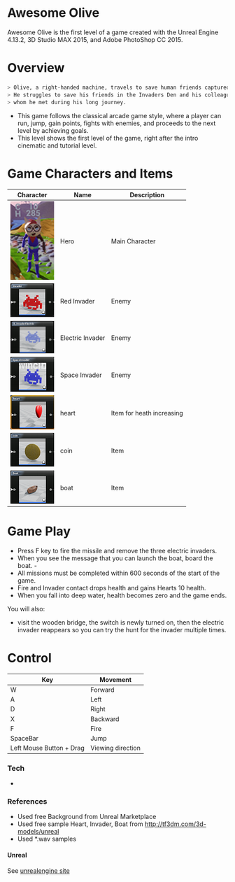 # Awesome Olive

Awesome Olive is the first level of a game created with the Unreal Engine 4.13.2, 3D Studio MAX 2015, and Adobe PhotoShop CC 2015.

# Overview

```sh
> Olive, a right-handed machine, travels to save human friends captured by Invaders. 
> He struggles to save his friends in the Invaders Den and his colleagues 
> whom he met during his long journey.
```
  - This game follows the classical arcade game style, where a player can run, jump, gain points, fights with enemies, and proceeds to the next level by achieving goals.
  - This level shows the first level of the game, right after the intro cinematic and tutorial level.

# Game Characters and Items


| Character | Name | Description |
| ------ | ------ | ------ |
| <img src="images/olive.PNG" width="100"> | Hero | Main Character|
| <img src="images/redinvaert.PNG" width="100"> | Red Invader | Enemy |
| <img src="images/electric.PNG" width="100"> | Electric Invader | Enemy |
| <img src="images/spaceinvader.PNG" width="100"> |  Space Invader| Enemy |
| <img src="images/heart.PNG" width="100"> | heart | Item for heath increasing |
| <img src="images/coin.PNG" width="100"> | coin | Item |
| <img src="images/boat.PNG" width="100"> |   boat | Item|

# Game Play

  - Press F key to fire the missile and remove the three electric invaders.
  - When you see the message that you can launch the boat, board the boat.  - 
  - All missions must be completed within 600 seconds of the start of the game.
  - Fire and Invader contact drops health and gains Hearts 10 health.
  - When you fall into deep water, health becomes zero and the game ends.

You will also:
  - visit the wooden bridge, the switch is newly turned on, then the electric invader reappears so you can try the hunt for the invader multiple times.

# Control
| Key | Movement |
| ------ | ------ |
| W | Forward |
| A | Left |
| D | Right |
| X | Backward |
| F | Fire |
| SpaceBar | Jump |
| Left Mouse Button + Drag |   Viewing direction   |



### Tech

*

###  References
* Used free Background from Unreal Marketplace 
* Used free sample Heart, Invader, Boat from http://tf3dm.com/3d-models/unreal
* Used *.wav samples

#### Unreal

See [unrealengine site](https://www.unrealengine.com/what-is-unreal-engine-4)
